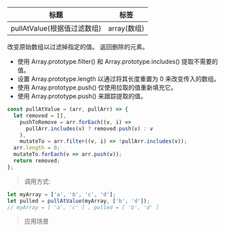 | 标题                        | 标签        |
| --------------------------- | ----------- |
| pullAtValue(根据值过滤数组) | array(数组) |

改变原始数组以过滤掉指定的值。 返回删除的元素。

- 使用 Array.prototype.filter() 和 Array.prototype.includes() 提取不需要的值。
- 设置 Array.prototype.length 以通过将其长度重置为 0 来改变传入的数组。
- 使用 Array.prototype.push() 仅使用拉取的值重新填充它。
- 使用 Array.prototype.push() 来跟踪提取的值。

```js
const pullAtValue = (arr, pullArr) => {
  let removed = [],
    pushToRemove = arr.forEach((v, i) =>
      pullArr.includes(v) ? removed.push(v) : v
    ),
    mutateTo = arr.filter((v, i) => !pullArr.includes(v));
  arr.length = 0;
  mutateTo.forEach(v => arr.push(v));
  return removed;
};
```

> 调用方式:

```js
let myArray = ['a', 'b', 'c', 'd'];
let pulled = pullAtValue(myArray, ['b', 'd']);
// myArray = [ 'a', 'c' ] , pulled = [ 'b', 'd' ]
```

> 应用场景
